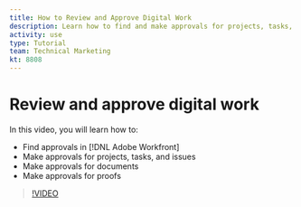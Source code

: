 ```yaml
---
title: How to Review and Approve Digital Work
description: Learn how to find and make approvals for projects, tasks, issues, documents, and proofs in [!DNL Adobe Workfront].
activity: use
type: Tutorial
team: Technical Marketing
kt: 8808
---
```

# Review and approve digital work

In this video, you will learn how to:

* Find approvals in [!DNL Adobe Workfront]
* Make approvals for projects, tasks, and issues
* Make approvals for documents
* Make approvals for proofs

>[!VIDEO](https://video.tv.adobe.com/v/335108/?quality=12)

<!---
learn more URLS
Approving work
Home area for Reviewers
Guides
Home overview for Reviewers
Issue page overview
--->